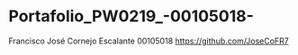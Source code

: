 # Portafolio_PW0219_-00105018-
Francisco José Cornejo Escalante 00105018 https://github.com/JoseCoFR7
